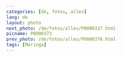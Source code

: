 ```yaml
---
categories: [de, fotos, alles]
lang: de
layout: photo
next_photo: /de/fotos/alles/P0000337.html
picname: P0000373
prev_photo: /de/fotos/alles/P0000376.html
tags: [Moringa]
---
```

